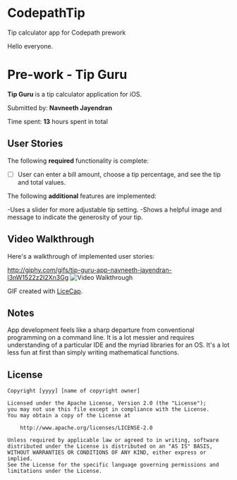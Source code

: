 # CodepathTip
Tip calculator app for Codepath prework

Hello everyone.

# Pre-work - Tip Guru

**Tip Guru** is a tip calculator application for iOS.

Submitted by: **Navneeth Jayendran**

Time spent: **13** hours spent in total

## User Stories

The following **required** functionality is complete:
* [ ] User can enter a bill amount, choose a tip percentage, and see the tip and total values.

The following **additional** features are implemented:

-Uses a slider for more adjustable tip setting.
-Shows a helpful image and message to indicate the generosity of your tip.

## Video Walkthrough 

Here's a walkthrough of implemented user stories:

http://giphy.com/gifs/tip-guru-app-navneeth-jayendran-l3nW1522z2I2Xn3Gg
<img src='http://giphy.com/gifs/tip-guru-app-navneeth-jayendran-l3nW1522z2I2Xn3Gg' title='Video Walkthrough' width='' alt='Video Walkthrough' />

GIF created with [LiceCap](http://www.cockos.com/licecap/).

## Notes

App development feels like a sharp departure from conventional programming on a command line. It is a lot messier and requires
understanding of a particular IDE and the myriad libraries for an OS. It's a lot less fun at first than simply writing
mathematical functions.

## License

    Copyright [yyyy] [name of copyright owner]

    Licensed under the Apache License, Version 2.0 (the "License");
    you may not use this file except in compliance with the License.
    You may obtain a copy of the License at

        http://www.apache.org/licenses/LICENSE-2.0

    Unless required by applicable law or agreed to in writing, software
    distributed under the License is distributed on an "AS IS" BASIS,
    WITHOUT WARRANTIES OR CONDITIONS OF ANY KIND, either express or implied.
    See the License for the specific language governing permissions and
    limitations under the License.
